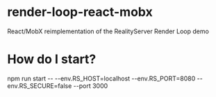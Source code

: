 # render-loop-react-mobx
React/MobX reimplementation of the RealityServer Render Loop demo

# How do I start?
npm run start -- --env.RS_HOST=localhost --env.RS_PORT=8080 --env.RS_SECURE=false --port 3000
